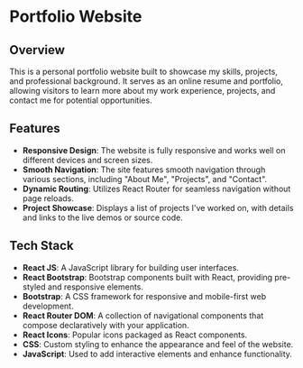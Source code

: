 # Portfolio Website

## Overview

This is a personal portfolio website built to showcase my skills, projects, and professional background. It serves as an online resume and portfolio, allowing visitors to learn more about my work experience, projects, and contact me for potential opportunities.

## Features

- **Responsive Design**: The website is fully responsive and works well on different devices and screen sizes.
- **Smooth Navigation**: The site features smooth navigation through various sections, including "About Me", "Projects", and "Contact".
- **Dynamic Routing**: Utilizes React Router for seamless navigation without page reloads.
- **Project Showcase**: Displays a list of projects I've worked on, with details and links to the live demos or source code.

## Tech Stack

- **React JS**: A JavaScript library for building user interfaces.
- **React Bootstrap**: Bootstrap components built with React, providing pre-styled and responsive elements.
- **Bootstrap**: A CSS framework for responsive and mobile-first web development.
- **React Router DOM**: A collection of navigational components that compose declaratively with your application.
- **React Icons**: Popular icons packaged as React components.
- **CSS**: Custom styling to enhance the appearance and feel of the website.
- **JavaScript**: Used to add interactive elements and enhance functionality.
